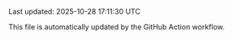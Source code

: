 Last updated: 2025-10-28 17:11:30 UTC

This file is automatically updated by the GitHub Action workflow.
